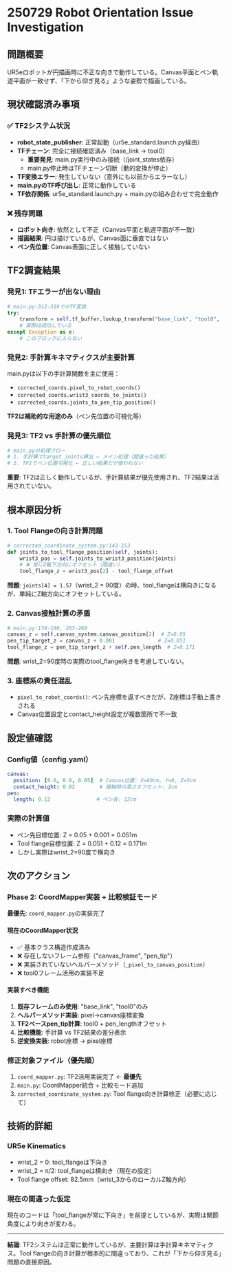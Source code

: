 # 250729 Robot Orientation Issue Investigation

## 問題概要
UR5eロボットが円描画時に不正な向きで動作している。Canvas平面とペン軌道平面が一致せず、「下から仰ぎ見る」ような姿勢で描画している。

## 現状確認済み事項

### ✅ TF2システム状況
- **robot_state_publisher**: 正常起動（ur5e_standard.launch.py経由）
- **TFチェーン**: 完全に接続確認済み（base_link → tool0）
  - **重要発見**: main.py実行中のみ接続（/joint_states依存）
  - main.py停止時はTFチェーン切断（動的変換が停止）
- **TF変換エラー**: 発生していない（意外にも以前からエラーなし）
- **main.pyのTF呼び出し**: 正常に動作している
- **TF依存関係**: ur5e_standard.launch.py + main.pyの組み合わせで完全動作

### ❌ 残存問題
- **ロボット向き**: 依然として不正（Canvas平面と軌道平面が不一致）
- **描画結果**: 円は描けているが、Canvas面に垂直ではない
- **ペン先位置**: Canvas表面に正しく接触していない

## TF2調査結果

### 発見1: TFエラーが出ない理由
```python
# main.py:312-319でのTF変換
try:
    transform = self.tf_buffer.lookup_transform("base_link", "tool0", ...)
    # 実際は成功している
except Exception as e:
    # このブロックに入らない
```

### 発見2: 手計算キネマティクスが主要計算
main.pyは以下の手計算関数を主に使用：
- `corrected_coords.pixel_to_robot_coords()` 
- `corrected_coords.wrist3_coords_to_joints()`
- `corrected_coords.joints_to_pen_tip_position()`

**TF2は補助的な用途のみ**（ペン先位置の可視化等）

### 発見3: TF2 vs 手計算の優先順位
```python
# main.pyの処理フロー
# 1. 手計算でtarget_joints算出 ← メイン処理（間違った結果）
# 2. TF2でペン位置可視化 ← 正しい結果だが使われない
```

**重要**: TF2は正しく動作しているが、手計算結果が優先使用され、TF2結果は活用されていない。

## 根本原因分析

### 1. Tool Flangeの向き計算問題
```python
# corrected_coordinate_system.py:143-153
def joints_to_tool_flange_position(self, joints):
    wrist3_pos = self.joints_to_wrist3_position(joints)
    # ❌ 常にZ軸下方向にオフセット（間違い）
    tool_flange_z = wrist3_pos[2] - tool_flange_offset
```

**問題**: `joints[4] = 1.57`（wrist_2 = 90度）の時、tool_flangeは横向きになるが、単純にZ軸方向にオフセットしている。

### 2. Canvas接触計算の矛盾
```python
# main.py:174-180, 263-269
canvas_z = self.canvas_system.canvas_position[2]  # Z=0.05
pen_tip_target_z = canvas_z + 0.001              # Z=0.051
tool_flange_z = pen_tip_target_z + self.pen_length  # Z=0.171
```

**問題**: wrist_2=90度時の実際のtool_flange向きを考慮していない。

### 3. 座標系の責任混乱
- `pixel_to_robot_coords()`: ペン先座標を返すべきだが、Z座標は手動上書きされる
- Canvas位置設定とcontact_height設定が複数箇所で不一致

## 設定値確認

### Config値（config.yaml）
```yaml
canvas:
  position: [0.6, 0.0, 0.05]  # Canvas位置: X=60cm, Y=0, Z=5cm
  contact_height: 0.02        # 接触時の高さオフセット: 2cm
pen:
  length: 0.12               # ペン長: 12cm
```

### 実際の計算値
- ペン先目標位置: Z = 0.05 + 0.001 = 0.051m
- Tool flange目標位置: Z = 0.051 + 0.12 = 0.171m
- しかし実際はwrist_2=90度で横向き

## 次のアクション

### Phase 2: CoordMapper実装 + 比較検証モード
**最優先**: `coord_mapper.py`の実装完了

#### 現在のCoordMapper状況
- ✅ 基本クラス構造作成済み
- ❌ 存在しないフレーム参照（"canvas_frame", "pen_tip"）
- ❌ 実装されていないヘルパーメソッド（`_pixel_to_canvas_position`）
- ❌ tool0フレーム活用の実装不足

#### 実装すべき機能
1. **既存フレームのみ使用**: "base_link", "tool0"のみ
2. **ヘルパーメソッド実装**: pixel→canvas座標変換
3. **TF2ベースpen_tip計算**: tool0 + pen_lengthオフセット
4. **比較機能**: 手計算 vs TF2結果の差分表示
5. **逆変換実装**: robot座標 → pixel座標

### 修正対象ファイル（優先順）
1. `coord_mapper.py`: TF2活用実装完了 ← **最優先**
2. `main.py`: CoordMapper統合 + 比較モード追加  
3. `corrected_coordinate_system.py`: Tool flange向き計算修正（必要に応じて）

## 技術的詳細

### UR5e Kinematics
- wrist_2 = 0: tool_flangeは下向き
- wrist_2 = π/2: tool_flangeは横向き（現在の設定）
- Tool flange offset: 82.5mm（wrist_3からのローカルZ軸方向）

### 現在の間違った仮定
現在のコードは「tool_flangeが常に下向き」を前提としているが、実際は関節角度により向きが変わる。

---

**結論**: TF2システムは正常に動作しているが、主要計算は手計算キネマティクス。Tool flangeの向き計算が根本的に間違っており、これが「下から仰ぎ見る」問題の直接原因。